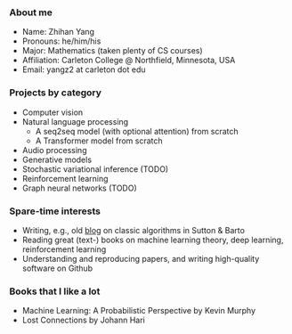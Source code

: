 ### About me

- Name: Zhihan Yang
- Pronouns: he/him/his
- Major: Mathematics (taken plenty of CS courses)
- Affiliation: Carleton College @ Northfield, Minnesota, USA
- Email: yangz2 at carleton dot edu

### Projects by category

- Computer vision
- Natural language processing
  - A seq2seq model (with optional attention) from scratch
  - A Transformer model from scratch
- Audio processing
- Generative models
- Stochastic variational inference (TODO)
- Reinforcement learning
- Graph neural networks (TODO)

### Spare-time interests

- Writing, e.g., old [blog](https://zhihanyang2022.github.io/rl) on classic algorithms in Sutton & Barto
- Reading great (text-) books on machine learning theory, deep learning, reinforcement learning
- Understanding and reproducing papers, and writing high-quality software on Github

### Books that I like a lot

- Machine Learning: A Probabilistic Perspective by Kevin Murphy
- Lost Connections by Johann Hari
